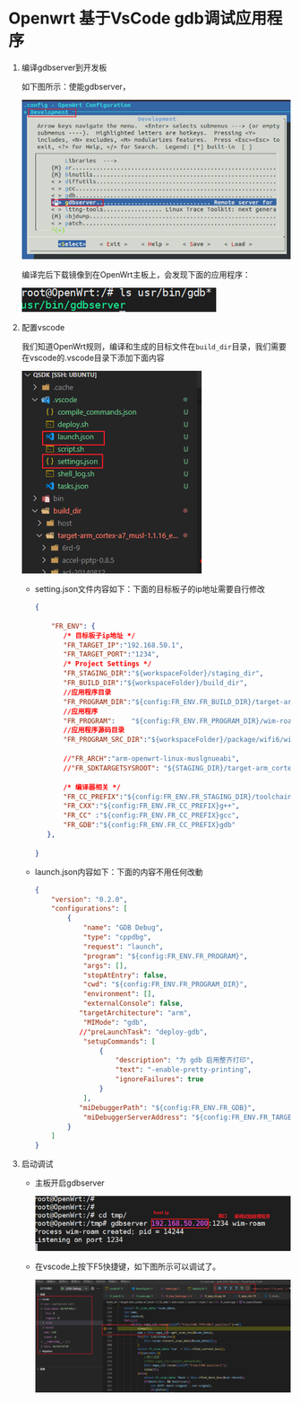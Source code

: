 # Openwrt 基于VsCode gdb调试应用程序

1. 编译gdbserver到开发板

   如下图所示：使能gdbserver，

   ![](media/image-20230331133332612.png)

   编译完后下载镜像到在OpenWrt主板上，会发现下面的应用程序：

   ![](media/image-20230331133527203.png)

2. 配置vscode

   我们知道OpenWrt规则，编译和生成的目标文件在`build_dir`目录，我们需要在vscode的.vscode目录下添加下面内容

   ![](media/image-20230331133806564.png)

   - setting.json文件内容如下：下面的目标板子的ip地址需要自行修改

     ```json
     {
     
         "FR_ENV": {
         	/* 目标板子ip地址 */
         	"FR_TARGET_IP":"192.168.50.1",
     		"FR_TARGET_PORT":"1234",
         	/* Project Settings */
     		"FR_STAGING_DIR":"${workspaceFolder}/staging_dir",
     		"FR_BUILD_DIR":"${workspaceFolder}/build_dir",
     		//应用程序目录
     		"FR_PROGRAM_DIR":"${config:FR_ENV.FR_BUILD_DIR}/target-arm_cortex-a7_musl-1.1.16_eabi/wim-roam",
     		//应用程序
     		"FR_PROGRAM":    "${config:FR_ENV.FR_PROGRAM_DIR}/wim-roam",
     		//应用程序源码目录
     		"FR_PROGRAM_SRC_DIR":"${workspaceFolder}/package/wifi6/wim_apps/wim-roam",
     		
         	//"FR_ARCH":"arm-openwrt-linux-muslgnueabi",
         	//"FR_SDKTARGETSYSROOT": "${STAGING_DIR}/target-arm_cortex-a7_musl-1.1.16_eabi",
     
         	/* 编译器相关 */
         	"FR_CC_PREFIX":"${config:FR_ENV.FR_STAGING_DIR}/toolchain-arm_cortex-a7_gcc-5.2.0_musl-1.1.16_eabi/bin/arm-openwrt-linux-muslgnueabi-",
         	"FR_CXX":"${config:FR_ENV.FR_CC_PREFIX}g++",
         	"FR_CC" :"${config:FR_ENV.FR_CC_PREFIX}gcc",
     		"FR_GDB":"${config:FR_ENV.FR_CC_PREFIX}gdb"
     	},
     	
     }
     ```

     

   - launch.json内容如下：下面的内容不用任何改動

     ```json
     {
         "version": "0.2.0",
         "configurations": [
             {
                 "name": "GDB Debug",
                 "type": "cppdbg",
                 "request": "launch",
                 "program": "${config:FR_ENV.FR_PROGRAM}",
                 "args": [],
                 "stopAtEntry": false,
                 "cwd": "${config:FR_ENV.FR_PROGRAM_DIR}",
                 "environment": [],
                 "externalConsole": false,
     			"targetArchitecture": "arm",
                 "MIMode": "gdb",
     			//"preLaunchTask": "deploy-gdb",
                 "setupCommands": [
                     {
                         "description": "为 gdb 启用整齐打印",
                         "text": "-enable-pretty-printing",
                         "ignoreFailures": true
                     }
                 ],
     			"miDebuggerPath": "${config:FR_ENV.FR_GDB}",			
                 "miDebuggerServerAddress": "${config:FR_ENV.FR_TARGET_IP}:${config:FR_ENV.FR_TARGET_PORT}",
             }
         ]
     }
     ```

     

3. 启动调试

   - 主板开启gdbserver

     ![image-20230331140049069](media/image-20230331140049069.png)

   - 在vscode上按下F5快捷键，如下图所示可以调试了。

     ![](media/image-20230331140240853.png)

   